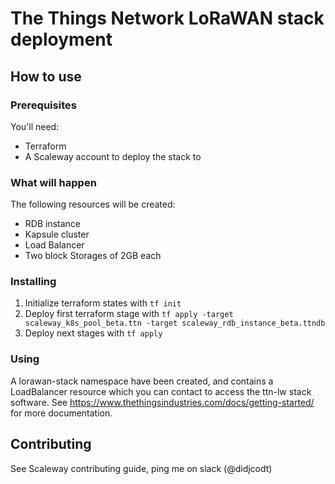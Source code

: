 # The Things Network LoRaWAN stack deployment

## How to use

### Prerequisites

You'll need:
- Terraform
- A Scaleway account to deploy the stack to

### What will happen

The following resources will be created:
- RDB instance
- Kapsule cluster
- Load Balancer
- Two block Storages of 2GB each

### Installing

1. Initialize terraform states with `tf init`
1. Deploy first terraform stage with `tf apply -target scaleway_k8s_pool_beta.ttn -target scaleway_rdb_instance_beta.ttndb`
1. Deploy next stages with `tf apply`

### Using

A lorawan-stack namespace have been created, and contains a LoadBalancer resource
which you can contact to access the ttn-lw stack software.
See https://www.thethingsindustries.com/docs/getting-started/ for more documentation.

## Contributing

See Scaleway contributing guide, ping me on slack (@didjcodt)
